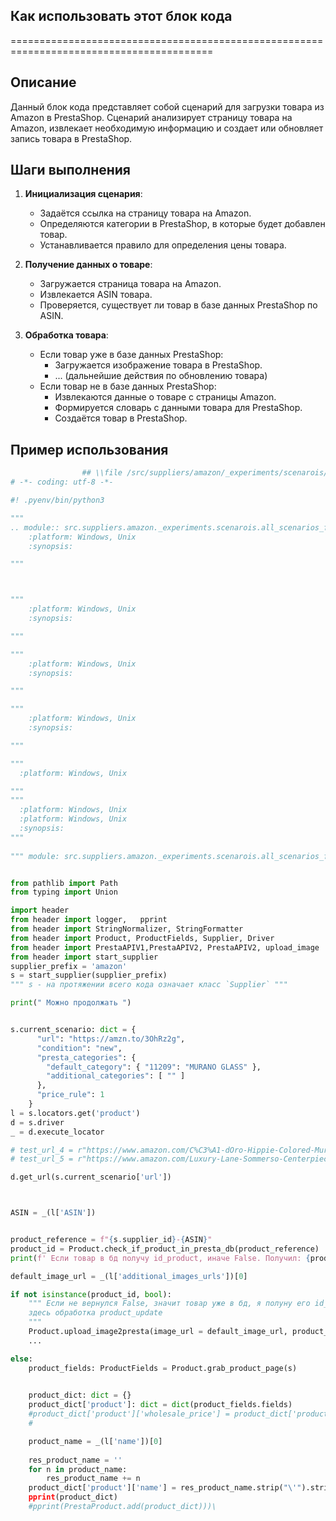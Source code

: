 ## Как использовать этот блок кода
=========================================================================================

Описание
-------------------------
Данный блок кода представляет собой сценарий для загрузки товара из Amazon в PrestaShop. Сценарий анализирует страницу товара на Amazon, извлекает необходимую информацию и создает или обновляет запись товара в PrestaShop.

Шаги выполнения
-------------------------
1. **Инициализация сценария**:
   - Задаётся ссылка на страницу товара на Amazon.
   - Определяются категории в PrestaShop, в которые будет добавлен товар.
   - Устанавливается правило для определения цены товара.

2. **Получение данных о товаре**:
   - Загружается страница товара на Amazon.
   - Извлекается ASIN товара.
   - Проверяется, существует ли товар в базе данных PrestaShop по ASIN.

3. **Обработка товара**:
   - Если товар уже в базе данных PrestaShop:
     - Загружается изображение товара в PrestaShop.
     -  ... (дальнейшие действия по обновлению товара)
   - Если товар не в базе данных PrestaShop:
     - Извлекаются данные о товаре с страницы Amazon.
     - Формируется словарь с данными товара для PrestaShop.
     - Создаётся товар в PrestaShop.

Пример использования
-------------------------

```python
                ## \\file /src/suppliers/amazon/_experiments/scenarois/all_scenarios_from_amazon/murano_glass/test_1_murano_glass_scenario.py
# -*- coding: utf-8 -*-

#! .pyenv/bin/python3

"""
.. module:: src.suppliers.amazon._experiments.scenarois.all_scenarios_from_amazon.murano_glass 
	:platform: Windows, Unix
	:synopsis:

"""



"""
	:platform: Windows, Unix
	:synopsis:

"""

"""
	:platform: Windows, Unix
	:synopsis:

"""

"""
	:platform: Windows, Unix
	:synopsis:

"""

"""
  :platform: Windows, Unix

"""
"""
  :platform: Windows, Unix
  :platform: Windows, Unix
  :synopsis:
"""
  
""" module: src.suppliers.amazon._experiments.scenarois.all_scenarios_from_amazon.murano_glass """


from pathlib import Path
from typing import Union

import header
from header import logger,   pprint
from header import StringNormalizer, StringFormatter
from header import Product, ProductFields, Supplier, Driver
from header import PrestaAPIV1,PrestaAPIV2, PrestaAPIV2, upload_image
from header import start_supplier
supplier_prefix = 'amazon'
s = start_supplier(supplier_prefix)
""" s - на протяжении всего кода означает класс `Supplier` """

print(" Можно продолжать ")


s.current_scenario: dict = {
      "url": "https://amzn.to/3OhRz2g",
      "condition": "new",
      "presta_categories": {
        "default_category": { "11209": "MURANO GLASS" },
        "additional_categories": [ "" ]
      },
      "price_rule": 1
    }
l = s.locators.get('product')
d = s.driver
_ = d.execute_locator

# test_url_4 = r"https://www.amazon.com/C%C3%A1-dOro-Hippie-Colored-Murano-Style/dp/B09N53XSQB/ref=sr_1_1_sspa?crid=24Q0ZZYVNOQMP&keywords=Art+Deco+murano+glass&qid=1687277030&sprefix=art+deco+murano+glass%2Caps%2C230&sr=8-1-spons&sp_csd=d2lkZ2V0TmFtZT1zcF9hdGY&psc=1"
# test_url_5 = r"https://www.amazon.com/Luxury-Lane-Sommerso-Centerpiece-Decoration/dp/B0BSZBF8NJ/ref=sr_1_3_sspa?c=ts&keywords=Vases&qid=1688326048&s=furniture&sr=1-3-spons&ts_id=3745451&sp_csd=d2lkZ2V0TmFtZT1zcF9hdGY&th=1"

d.get_url(s.current_scenario['url'])



ASIN = _(l['ASIN'])


product_reference = f"{s.supplier_id}-{ASIN}"
product_id = Product.check_if_product_in_presta_db(product_reference)
print(f' Если товар в бд получу id_product, иначе False. Получил: {product_id}')

default_image_url = _(l['additional_images_urls'])[0]

if not isinstance(product_id, bool):
    """ Если не вернулся False, значит товар уже в бд, я полуну его id_product
    здесь обработка product_update
    """
    Product.upload_image2presta(image_url = default_image_url, product_id = product_id)
    ...

else:
    product_fields: ProductFields = Product.grab_product_page(s)

   
    product_dict: dict = {}
    product_dict['product']: dict = dict(product_fields.fields)
    #product_dict['product']['wholesale_price'] = product_dict['product']['price'] = float(product_dict['product']['wholesale_price'] )
    #

    product_name = _(l['name'])[0]
    
    res_product_name = ''
    for n in product_name:
        res_product_name += n
    product_dict['product']['name'] = res_product_name.strip("\'").strip('"\').strip('\n')
    pprint(product_dict)
    #pprint(PrestaProduct.add(product_dict)))\
```